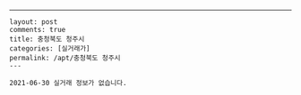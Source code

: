 ---
    layout: post
    comments: true
    title: 충청북도 청주시
    categories: [실거래가]
    permalink: /apt/충청북도 청주시
    ---

    2021-06-30 실거래 정보가 없습니다.

    